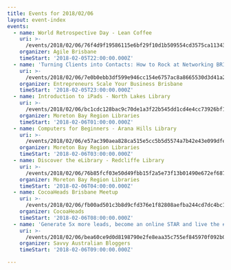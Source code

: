 ```yaml
---
title: Events for 2018/02/06
layout: event-index
events:
  - name: World Retrospective Day - Lean Coffee
    uri: >-
      /events/2018/02/06/76f4d9f19586115e6bf29f10d1b509554cd3575ca1134396adea5d0b20e26a1a
    organizer: Agile Brisbane
    timeStart: '2018-02-05T22:00:00.000Z'
  - name: 'Turning Clients into Contacts: How to Rock at Networking BRISBANE Workshop'
    uri: >-
      /events/2018/02/06/7e0b0ebb3df599e946cc154e6757ac8a8665530d3d41a27dc5d395716221fe84
    organizer: Entrepreneurs Scale Your Business Brisbane
    timeStart: '2018-02-05T23:00:00.000Z'
  - name: Introduction to iPads - North Lakes Library
    uri: >-
      /events/2018/02/06/bc1cdc128bac9c70de1a3f22b545dd1cd4e4cc73926bf1106e1254ccabff9078
    organizer: Moreton Bay Region Libraries
    timeStart: '2018-02-06T01:00:00.000Z'
  - name: Computers for Beginners - Arana Hills Library
    uri: >-
      /events/2018/02/06/e57ac390aea828ca515e5cc5b5d5574a7b42e43e099dfe460bbf67306d6b7557
    organizer: Moreton Bay Region Libraries
    timeStart: '2018-02-06T03:00:00.000Z'
  - name: Discover the eLibrary - Redcliffe Library
    uri: >-
      /events/2018/02/06/76b85fcf03e50d49fbb15f2a5e73f13b01490e672ef68766c6f61601f9f27c7a
    organizer: Moreton Bay Region Libraries
    timeStart: '2018-02-06T04:00:00.000Z'
  - name: CocoaHeads Brisbane Meetup
    uri: >-
      /events/2018/02/06/fb00ad501c3b8d9cfd376e1f82808aefba244cd7dc4bc19242d74f263728b99c
    organizer: CocoaHeads
    timeStart: '2018-02-06T08:00:00.000Z'
  - name: 'Generate 5x more leads, become an online STAR and live the #WOWlife'
    uri: >-
      /events/2018/02/06/bea60ce9d0d8198790e2fe8eaa35c755ef845970f092b04f6dd4d8978dda4804
    organizer: Savvy Australian Bloggers
    timeStart: '2018-02-06T09:00:00.000Z'

---
```


